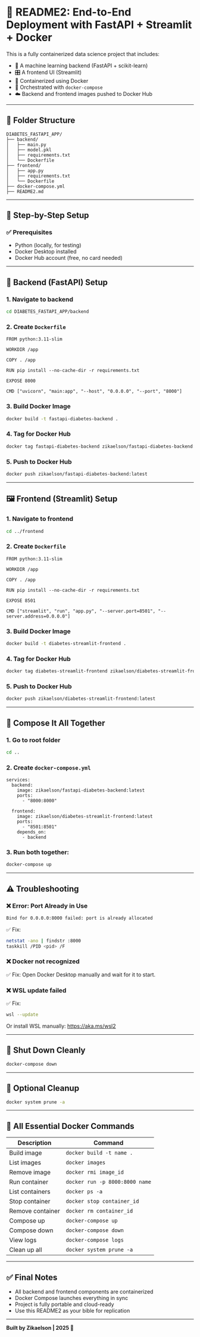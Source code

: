 # 📘 README2: End-to-End Deployment with FastAPI + Streamlit + Docker

This is a fully containerized data science project that includes:

- 🔬 A machine learning backend (FastAPI + scikit-learn)
- 🎛️ A frontend UI (Streamlit)
- 🐳 Containerized using Docker
- 🔁 Orchestrated with `docker-compose`
- ☁️ Backend and frontend images pushed to Docker Hub

---

## 📁 Folder Structure

```
DIABETES_FASTAPI_APP/
├── backend/
│   ├── main.py
│   ├── model.pkl
│   ├── requirements.txt
│   └── Dockerfile
├── frontend/
│   ├── app.py
│   ├── requirements.txt
│   └── Dockerfile
├── docker-compose.yml
├── README2.md
```

---

## 🚀 Step-by-Step Setup

### ✅ Prerequisites

- Python (locally, for testing)
- Docker Desktop installed
- Docker Hub account (free, no card needed)

---

## 🧠 Backend (FastAPI) Setup

### 1. Navigate to backend

```bash
cd DIABETES_FASTAPI_APP/backend
```

### 2. Create `Dockerfile`

```
FROM python:3.11-slim

WORKDIR /app

COPY . /app

RUN pip install --no-cache-dir -r requirements.txt

EXPOSE 8000

CMD ["uvicorn", "main:app", "--host", "0.0.0.0", "--port", "8000"]
```

### 3. Build Docker Image

```bash
docker build -t fastapi-diabetes-backend .
```

### 4. Tag for Docker Hub

```bash
docker tag fastapi-diabetes-backend zikaelson/fastapi-diabetes-backend:latest
```

### 5. Push to Docker Hub

```bash
docker push zikaelson/fastapi-diabetes-backend:latest
```

---

## 🖼️ Frontend (Streamlit) Setup

### 1. Navigate to frontend

```bash
cd ../frontend
```

### 2. Create `Dockerfile`

```
FROM python:3.11-slim

WORKDIR /app

COPY . /app

RUN pip install --no-cache-dir -r requirements.txt

EXPOSE 8501

CMD ["streamlit", "run", "app.py", "--server.port=8501", "--server.address=0.0.0.0"]
```

### 3. Build Docker Image

```bash
docker build -t diabetes-streamlit-frontend .
```

### 4. Tag for Docker Hub

```bash
docker tag diabetes-streamlit-frontend zikaelson/diabetes-streamlit-frontend:latest
```

### 5. Push to Docker Hub

```bash
docker push zikaelson/diabetes-streamlit-frontend:latest
```

---

## 🧩 Compose It All Together

### 1. Go to root folder

```bash
cd ..
```

### 2. Create `docker-compose.yml`

```
services:
  backend:
    image: zikaelson/fastapi-diabetes-backend:latest
    ports:
      - "8000:8000"

  frontend:
    image: zikaelson/diabetes-streamlit-frontend:latest
    ports:
      - "8501:8501"
    depends_on:
      - backend
```

### 3. Run both together:

```bash
docker-compose up
```

---

## ⚠️ Troubleshooting

### ❌ Error: Port Already in Use

```bash
Bind for 0.0.0.0:8000 failed: port is already allocated
```

✅ Fix:

```bash
netstat -ano | findstr :8000
taskkill /PID <pid> /F
```

### ❌ Docker not recognized

✅ Fix: Open Docker Desktop manually and wait for it to start.

### ❌ WSL update failed

✅ Fix:

```bash
wsl --update
```

Or install WSL manually: https://aka.ms/wsl2

---

## 🧼 Shut Down Cleanly

```bash
docker-compose down
```

---

## 🧽 Optional Cleanup

```bash
docker system prune -a
```

---

## 🔧 All Essential Docker Commands

| Description | Command |
|------------|---------|
| Build image | `docker build -t name .` |
| List images | `docker images` |
| Remove image | `docker rmi image_id` |
| Run container | `docker run -p 8000:8000 name` |
| List containers | `docker ps -a` |
| Stop container | `docker stop container_id` |
| Remove container | `docker rm container_id` |
| Compose up | `docker-compose up` |
| Compose down | `docker-compose down` |
| View logs | `docker-compose logs` |
| Clean up all | `docker system prune -a` |

---

## ✅ Final Notes

- All backend and frontend components are containerized
- Docker Compose launches everything in sync
- Project is fully portable and cloud-ready
- Use this README2 as your bible for replication

---

**Built by Zikaelson | 2025 🐳**